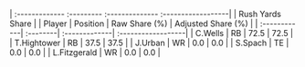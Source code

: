 | :------------- :--------- :-------------- :------------------|
|                       Rush Yards Share                       |
| Player       | Position | Raw Share (%) | Adjusted Share (%) |
| :------------| :--------| :-------------| :------------------|
| C.Wells      | RB       | 72.5          | 72.5               |
| T.Hightower  | RB       | 37.5          | 37.5               |
| J.Urban      | WR       | 0.0           | 0.0                |
| S.Spach      | TE       | 0.0           | 0.0                |
| L.Fitzgerald | WR       | 0.0           | 0.0                |